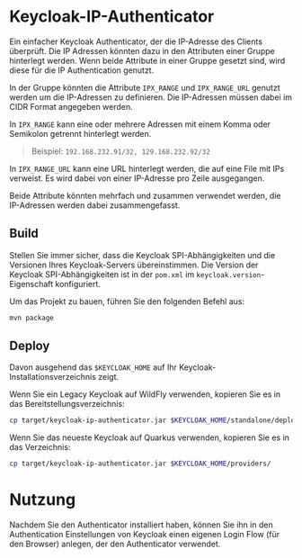 # Keycloak-IP-Authenticator

Ein einfacher Keycloak Authenticator, der die IP-Adresse des Clients überprüft. Die IP Adressen
könnten dazu in den Attributen einer Gruppe hinterlegt werden. Wenn beide Attribute in einer Gruppe gesetzt sind, wird diese für die IP Authentication genutzt.

In der Gruppe könnten die Attribute `IPX_RANGE` und `IPX_RANGE_URL` genutzt werden um die
IP-Adressen
zu definieren. Die IP-Adressen müssen dabei im CIDR Format angegeben werden.

In `IPX_RANGE` kann eine oder mehrere Adressen mit einem Komma oder Semikolon getrennt hinterlegt
werden.
> Beispiel: `192.168.232.91/32, 129.168.232.92/32`

In `IPX_RANGE_URL` kann eine URL hinterlegt werden, die auf eine File mit IPs verweist. Es wird
dabei von
einer IP-Adresse pro Zeile ausgegangen.

Beide Attribute könnten mehrfach und zusammen verwendet werden, die IP-Adressen werden dabei
zusammengefasst.

## Build

Stellen Sie immer sicher, dass die Keycloak SPI-Abhängigkeiten und die Versionen Ihres
Keycloak-Servers übereinstimmen. Die Version der Keycloak SPI-Abhängigkeiten ist in der `pom.xml`
im `keycloak.version`-Eigenschaft konfiguriert.

Um das Projekt zu bauen, führen Sie den folgenden Befehl aus:

```bash
mvn package
```

## Deploy

Davon ausgehend das `$KEYCLOAK_HOME` auf Ihr Keycloak-Installationsverzeichnis zeigt.

Wenn Sie ein Legacy Keycloak auf WildFly verwenden, kopieren Sie es in das
Bereitstellungsverzeichnis:

```bash
cp target/keycloak-ip-authenticator.jar $KEYCLOAK_HOME/standalone/deployments/
```

Wenn Sie das neueste Keycloak auf Quarkus verwenden, kopieren Sie es in das Verzeichnis:

```bash
cp target/keycloak-ip-authenticator.jar $KEYCLOAK_HOME/providers/
```

# Nutzung

Nachdem Sie den Authenticator installiert haben, können Sie ihn in den Authentication Einstellungen
von Keycloak einen eigenen Login Flow (für den Browser) anlegen, der den Authenticator verwendet.
